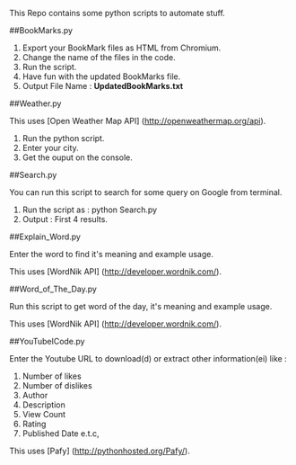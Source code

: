 This Repo contains some python scripts to automate stuff.

##BookMarks.py

1. Export your BookMark files as HTML from Chromium. 
2. Change the name of the files in the code. 
3. Run the script.
4. Have fun with the updated BookMarks file. 
5. Output File Name : **UpdatedBookMarks.txt**

##Weather.py

This uses [Open Weather Map API] (http://openweathermap.org/api).

1. Run the python script.
2. Enter your city.
3. Get the ouput on the console.

##Search.py

You can run this script to search for some query on Google from terminal.

1. Run the script as : python Search.py
2. Output : First 4 results.

##Explain_Word.py

Enter the word to find it's meaning and example usage.

This uses [WordNik API] (http://developer.wordnik.com/).

##Word_of_The_Day.py

Run this script to get word of the day, it's meaning and example usage.

This uses [WordNik API] (http://developer.wordnik.com/).

##YouTubeICode.py

Enter the Youtube URL to download(d) or extract other information(ei) like :

1. Number of likes
2. Number of dislikes
3. Author
4. Description
5. View Count
6. Rating 
7. Published Date e.t.c,

This uses [Pafy] (http://pythonhosted.org/Pafy/).

